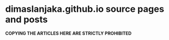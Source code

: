 # dimaslanjaka.github.io source pages and posts

**COPYING THE ARTICLES HERE ARE STRICTLY PROHIBITED**
